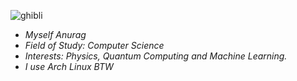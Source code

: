 ![ghibli](https://github.com/user-attachments/assets/13351847-3f64-4d80-8899-a12647c86f9a)

- *Myself Anurag*
- *Field of Study: Computer Science*
- *Interests: Physics, Quantum Computing and Machine Learning.*
- *I use Arch Linux BTW*
